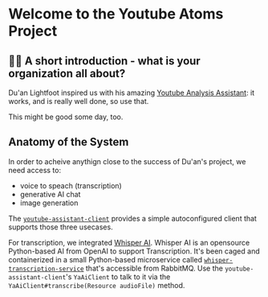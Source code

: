 # Welcome to the Youtube Atoms Project 

## 🙋‍♀️ A short introduction - what is your organization all about?
Du'an Lightfoot inspired us with his amazing [Youtube Analysis Assistant](https://github.com/labeveryday/youtube-analysis-assistant): it works, and is really well done, so use that. 

This might be good some day, too.

## Anatomy of the System 

In order to acheive anythign close to the success of Du'an's project, we need access to:

 * voice to speach (transcription)
 * generative AI chat
 * image generation

The [`youtube-assistant-client`](https://github.com/youtube-assistant-client) provides a simple autoconfigured client that supports those three usecases. 

For transcription, we integrated [Whisper AI](https://openai.com/research/whisper). Whisper AI is an opensource Python-based AI from OpenAI to support Transcription. It's been caged and containerized in a small Python-based  microservice called [`whisper-transcription-service`](https://github.com/youtube-atoms/whisper-transcription-service) that's accessible from RabbitMQ. Use the `youtube-assistant-client`'s `YaAiClient` to talk to it via the `YaAiClient#transcribe(Resource audioFile)`  method. 

<!--

**Here are some ideas to get you started:**


🌈 Contribution guidelines - how can the community get involved?
👩‍💻 Useful resources - where can the community find your docs? Is there anything else the community should know?
🍿 Fun facts - what does your team eat for breakfast?
🧙 Remember, you can do mighty things with the power of [Markdown](https://docs.github.com/github/writing-on-github/getting-started-with-writing-and-formatting-on-github/basic-writing-and-formatting-syntax)
-->
